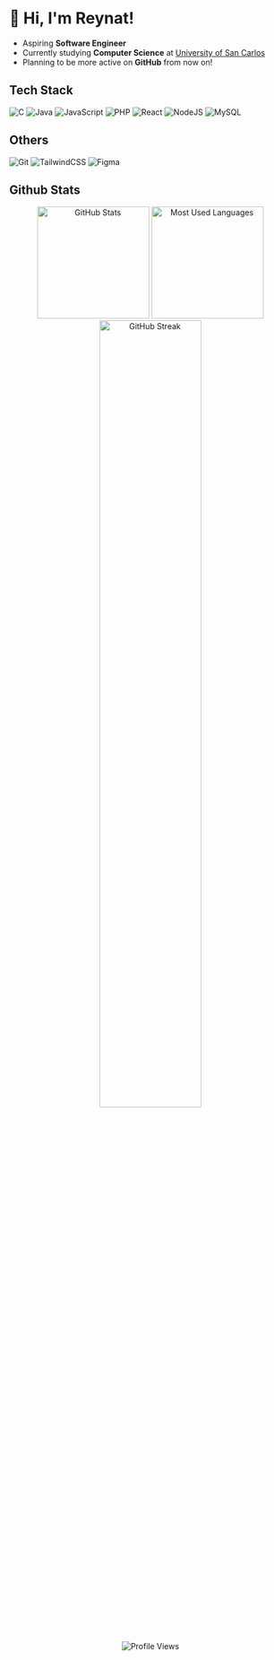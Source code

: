 # 👋 Hi, I'm Reynat!

- Aspiring **Software Engineer**
- Currently studying **Computer Science** at [University of San Carlos](https://usc.edu.ph)
- Planning to be more active on **GitHub** from now on!

## Tech Stack
![C](https://img.shields.io/badge/c-%2300599C.svg?style=for-the-badge&logo=c&logoColor=white)
![Java](https://img.shields.io/badge/java-%23ED8B00.svg?style=for-the-badge&logo=openjdk&logoColor=white)
![JavaScript](https://img.shields.io/badge/javascript-%23323330.svg?style=for-the-badge&logo=javascript&logoColor=%23F7DF1E)
![PHP](https://img.shields.io/badge/php-%23777BB4.svg?style=for-the-badge&logo=php&logoColor=white)
![React](https://img.shields.io/badge/react-%2320232a.svg?style=for-the-badge&logo=react&logoColor=%2361DAFB)
![NodeJS](https://img.shields.io/badge/node.js-6DA55F?style=for-the-badge&logo=node.js&logoColor=white)
![MySQL](https://img.shields.io/badge/mysql-4479A1.svg?style=for-the-badge&logo=mysql&logoColor=white)

## Others
![Git](https://img.shields.io/badge/git-%23F05033.svg?style=for-the-badge&logo=git&logoColor=white)
![TailwindCSS](https://img.shields.io/badge/tailwindcss-%2338B2AC.svg?style=for-the-badge&logo=tailwind-css&logoColor=white)
![Figma](https://img.shields.io/badge/figma-%23F24E1E.svg?style=for-the-badge&logo=figma&logoColor=white)

## Github Stats
<div align="center">
  <div>
    <img src="https://github-readme-stats.vercel.app/api?username=Despee2k&theme=github_dark_dimmed&hide_border=true&include_all_commits=false&count_private=false" alt="GitHub Stats" height="200"/>
    <img src="https://github-readme-stats.vercel.app/api/top-langs/?username=Despee2k&theme=github_dark_dimmed&hide_border=true&include_all_commits=false&count_private=false&layout=compact" alt="Most Used Languages" height="200"/>
  </div>
  <img src="https://github-readme-streak-stats.herokuapp.com/?user=Despee2k&theme=github_dark_dimmed&hide_border=true" alt="GitHub Streak" width="60%"/>
  <br/><br/>
  <img src="https://visitcount.itsvg.in/api?id=Despee2k&icon=0&color=0)](https://visitcount.itsvg.in" alt="Profile Views" />
</div>

<!-- Proudly created with GPRM ( https://gprm.itsvg.in ) -->

